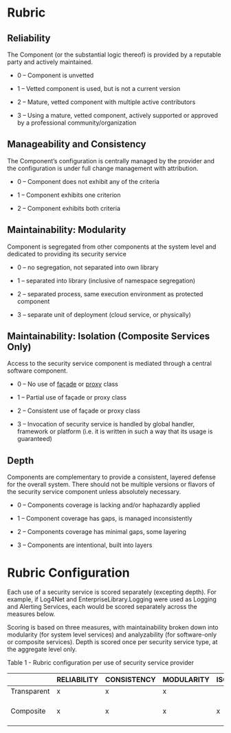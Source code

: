 
# Rubric

## Reliability

The Component (or the substantial logic thereof) is provided by a
reputable party and actively maintained.

  - 0 – Component is unvetted

  - 1 – Vetted component is used, but is not a current version

  - 2 – Mature, vetted component with multiple active contributors

  - 3 – Using a mature, vetted component, actively supported or approved
    by a professional community/organization

## Manageability and Consistency

The Component’s configuration is centrally managed by the provider and
the configuration is under full change management with attribution.

  - 0 – Component does not exhibit any of the criteria

  - 1 – Component exhibits one criterion

  - 2 – Component exhibits both criteria

## Maintainability: Modularity

Component is segregated from other components at the system level and
dedicated to providing its security service

  - 0 – no segregation, not separated into own library

  - 1 – separated into library (inclusive of namespace segregation)

  - 2 – separated process, same execution environment as protected
    component

  - 3 – separate unit of deployment (cloud service, or physically)

## **Maintainability: Isolation** (Composite Services Only)

Access to the security service component is mediated through a central
software component.

  - 0 – No use of
    [façade](https://refactoring.guru/design-patterns/facade) or
    [proxy](https://refactoring.guru/design-patterns/proxy) class

  - 1 – Partial use of façade or proxy class

  - 2 – Consistent use of façade or proxy class

  - 3 – Invocation of security service is handled by global handler,
    framework or platform (i.e. it is written in such a way that its
    usage is guaranteed)

## Depth

Components are complementary to provide a consistent, layered defense
for the overall system. There should not be multiple versions or flavors
of the security service component unless absolutely necessary.

  - 0 – Components coverage is lacking and/or haphazardly applied

  - 1 – Component coverage has gaps, is managed inconsistently

  - 2 – Components coverage has minimal gaps, some layering

  - 3 – Components are intentional, built into layers

# Rubric Configuration

Each use of a security service is scored separately (excepting depth).
For example, if Log4Net and EnterpriseLibrary.Logging were used as
Logging and Alerting Services, each would be scored separately across
the measures below.

Scoring is based on three measures, with maintainability broken down
into modularity (for system level services) and analyzability (for
software-only or composite services). Depth is scored once per security
service type, at the aggregate level only.

Table 1 - Rubric configuration per use of security service
provider

|             | RELIABILITY | CONSISTENCY | MODULARITY      | ISOLATION     | EXAMPLE                      |
| ----------- | ----------- | ----------- | --------------- | ------------- | ---------------------------- |
| Transparent | x           | x           | x               |               | Firewall                     |
| Composite   | x           | x           | x               | x             | Azure AD integrated with App |
